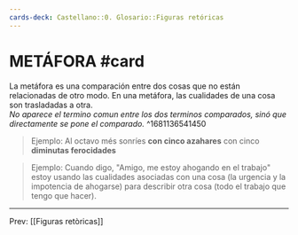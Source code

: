 ```yaml
---
cards-deck: Castellano::0. Glosario::Figuras retóricas
---
```


# METÁFORA #card
La metáfora es una comparación entre dos cosas que no están relacionadas de otro modo. En una metáfora, las cualidades de una cosa son trasladadas a otra.  
*No aparece el termino comun entre los dos terminos comparados, sinó que directamente se pone el comparado.*
^1681136541450

>Ejemplo:
>Al octavo més sonríes **con cinco azahares**
>con cinco **diminutas ferocidades**

>Ejemplo: 
>Cuando digo, "Amigo, me estoy ahogando en el trabajo" estoy usando las cualidades asociadas con una cosa (la urgencia y la impotencia de ahogarse) para describir otra cosa (todo el trabajo que tengo que hacer).
___
Prev: [[Figuras retòricas]]
